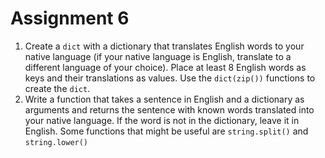 # Assignment 6

1. Create a `dict` with a dictionary that translates English words to your native language (if your native language is English, translate to a different language of your choice). Place at least 8 English words as keys and their translations as values. Use the `dict(zip())` functions to create the `dict`.
2. Write a function that takes a sentence in English and a dictionary as arguments and returns the sentence with known words translated into your native language. If the word is not in the dictionary, leave it in English. Some functions that might be useful are `string.split()` and `string.lower()`